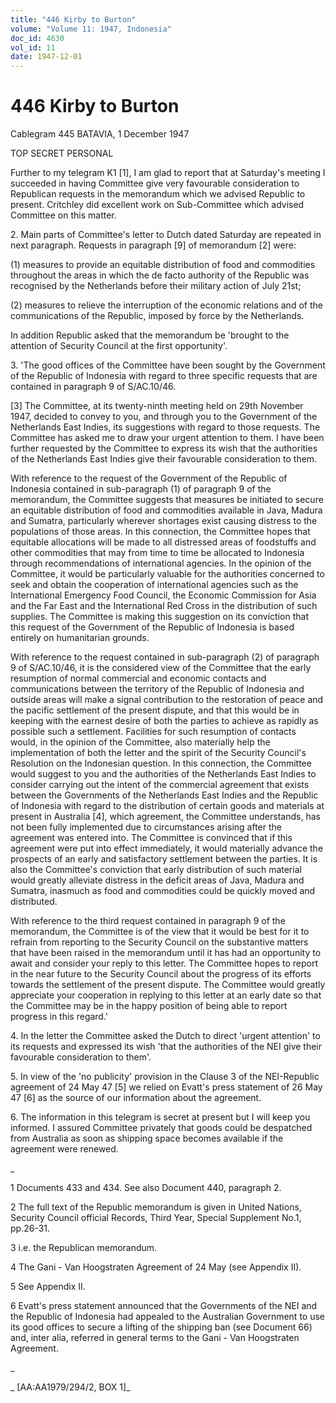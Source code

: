```yaml
---
title: "446 Kirby to Burton"
volume: "Volume 11: 1947, Indonesia"
doc_id: 4630
vol_id: 11
date: 1947-12-01
---
```


# 446 Kirby to Burton

Cablegram 445 BATAVIA, 1 December 1947

TOP SECRET PERSONAL

Further to my telegram K1 [1], I am glad to report that at Saturday's meeting I succeeded in having Committee give very favourable consideration to Republican requests in the memorandum which we advised Republic to present. Critchley did excellent work on Sub-Committee which advised Committee on this matter.

2\. Main parts of Committee's letter to Dutch dated Saturday are repeated in next paragraph. Requests in paragraph [9] of memorandum [2] were:

(1) measures to provide an equitable distribution of food and commodities throughout the areas in which the de facto authority of the Republic was recognised by the Netherlands before their military action of July 21st;

(2) measures to relieve the interruption of the economic relations and of the communications of the Republic, imposed by force by the Netherlands.

In addition Republic asked that the memorandum be 'brought to the attention of Security Council at the first opportunity'.

3\. 'The good offices of the Committee have been sought by the Government of the Republic of Indonesia with regard to three specific requests that are contained in paragraph 9 of S/AC.10/46.

[3] The Committee, at its twenty-ninth meeting held on 29th November 1947, decided to convey to you, and through you to the Government of the Netherlands East Indies, its suggestions with regard to those requests. The Committee has asked me to draw your urgent attention to them. I have been further requested by the Committee to express its wish that the authorities of the Netherlands East Indies give their favourable consideration to them.

With reference to the request of the Government of the Republic of Indonesia contained in sub-paragraph (1) of paragraph 9 of the memorandum, the Committee suggests that measures be initiated to secure an equitable distribution of food and commodities available in Java, Madura and Sumatra, particularly wherever shortages exist causing distress to the populations of those areas. In this connection, the Committee hopes that equitable allocations will be made to all distressed areas of foodstuffs and other commodities that may from time to time be allocated to Indonesia through recommendations of international agencies. In the opinion of the Committee, it would be particularly valuable for the authorities concerned to seek and obtain the cooperation of international agencies such as the International Emergency Food Council, the Economic Commission for Asia and the Far East and the International Red Cross in the distribution of such supplies. The Committee is making this suggestion on its conviction that this request of the Government of the Republic of Indonesia is based entirely on humanitarian grounds.

With reference to the request contained in sub-paragraph (2) of paragraph 9 of S/AC.10/46, it is the considered view of the Committee that the early resumption of normal commercial and economic contacts and communications between the territory of the Republic of Indonesia and outside areas will make a signal contribution to the restoration of peace and the pacific settlement of the present dispute, and that this would be in keeping with the earnest desire of both the parties to achieve as rapidly as possible such a settlement. Facilities for such resumption of contacts would, in the opinion of the Committee, also materially help the implementation of both the letter and the spirit of the Security Council's Resolution on the Indonesian question. In this connection, the Committee would suggest to you and the authorities of the Netherlands East Indies to consider carrying out the intent of the commercial agreement that exists between the Governments of the Netherlands East Indies and the Republic of Indonesia with regard to the distribution of certain goods and materials at present in Australia [4], which agreement, the Committee understands, has not been fully implemented due to circumstances arising after the agreement was entered into. The Committee is convinced that if this agreement were put into effect immediately, it would materially advance the prospects of an early and satisfactory settlement between the parties. It is also the Committee's conviction that early distribution of such material would greatly alleviate distress in the deficit areas of Java, Madura and Sumatra, inasmuch as food and commodities could be quickly moved and distributed.

With reference to the third request contained in paragraph 9 of the memorandum, the Committee is of the view that it would be best for it to refrain from reporting to the Security Council on the substantive matters that have been raised in the memorandum until it has had an opportunity to await and consider your reply to this letter. The Committee hopes to report in the near future to the Security Council about the progress of its efforts towards the settlement of the present dispute. The Committee would greatly appreciate your cooperation in replying to this letter at an early date so that the Committee may be in the happy position of being able to report progress in this regard.'

4\. In the letter the Committee asked the Dutch to direct 'urgent attention' to its requests and expressed its wish 'that the authorities of the NEI give their favourable consideration to them'.

5\. In view of the 'no publicity' provision in the Clause 3 of the NEI-Republic agreement of 24 May 47 [5] we relied on Evatt's press statement of 26 May 47 [6] as the source of our information about the agreement.

6\. The information in this telegram is secret at present but I will keep you informed. I assured Committee privately that goods could be despatched from Australia as soon as shipping space becomes available if the agreement were renewed.

_

1 Documents 433 and 434. See also Document 440, paragraph 2.

2 The full text of the Republic memorandum is given in United Nations, Security Council official Records, Third Year, Special Supplement No.1, pp.26-31.

3 i.e. the Republican memorandum.

4 The Gani - Van Hoogstraten Agreement of 24 May (see Appendix II).

5 See Appendix II.

6 Evatt's press statement announced that the Governments of the NEI and the Republic of Indonesia had appealed to the Australian Government to use its good offices to secure a lifting of the shipping ban (see Document 66) and, inter alia, referred in general terms to the Gani - Van Hoogstraten Agreement.

_

_ [AA:AA1979/294/2, BOX 1]_
